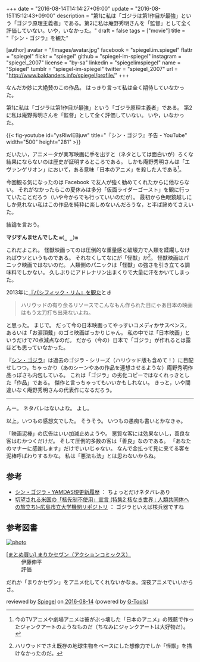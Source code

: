 +++
date = "2016-08-14T14:14:27+09:00"
update = "2016-08-15T15:12:43+09:00"
description = "第1に私は「ゴジラは第1作目が最強」という「ゴジラ原理主義者」である。第2に私は庵野秀明さんを「監督」として全く評価していない。いや，いなかった。"
draft = false
tags = ["movie"]
title = "『シン・ゴジラ』を観た"

[author]
  avatar = "/images/avatar.jpg"
  facebook = "spiegel.im.spiegel"
  flattr = "spiegel"
  flickr = "spiegel"
  github = "spiegel-im-spiegel"
  instagram = "spiegel_2007"
  license = "by-sa"
  linkedin = "spiegelimspiegel"
  name = "Spiegel"
  tumblr = "spiegel-im-spiegel"
  twitter = "spiegel_2007"
  url = "http://www.baldanders.info/spiegel/profile/"
+++

なんだか妙に大絶賛のこの作品。
はっきり言って私は全く期待していなかった。

第1に私は「ゴジラは第1作目が最強」という「ゴジラ原理主義者」である。
第2に私は庵野秀明さんを「監督」として全く評価していない。
いや，いなかった。

{{< fig-youtube id="ysRIwlEBjuw" title="『シン・ゴジラ』予告 - YouTube" width="500" height="281" >}}

だいたい，アニメータが実写映画に手を出すと（ネタとしては面白いが）ろくな結果にならないのは歴史が証明するところである。
しかも庵野秀明さんは「エヴァンゲリオン」において，ある意味「日本のアニメ」を殺した人である[^a]。

[^a]: 今のTVアニメや劇場アニメは彼がぶっ壊した「日本のアニメ」の残骸で作ったジャンクアートのようなものだ（ちなみにジャンクアートは大好物だ）。

今回観る気になったのは Facebook で友人が強く勧めてくれたからに他ならない。
それがなかったらこの夏休みは多分「仮面ライダーゴースト」を観に行っていたことだろう（いや今からでも行っていいのだが）。
最初から色眼鏡越しにしか見れない私はこの作品を純粋に楽しめないんだろうな，と半ば諦めてさえいた。

結論を言おう。

**マジすんませんでした `m(_ _)m`**

これだよこれ。
怪獣映画ってのは圧倒的な重量感と破壊力で人類を蹂躙しなければウソというものである。
それなくしてなにが「怪獣」か[^b]。
怪獣映画はパニック映画ではないのだ。
人類側のパニックは「怪獣」の強さを引き立てる調味料でしかない。
久しぶりにアドレナリン出まくりで大量に汗をかいてしまった。

[^b]: ハリウッドでさえ既存の地球生物をベースにした想像力でしか「怪獣」を描けなかったのだ。

2013年に[『パシフィック・リム』を観た](http://www.baldanders.info/spiegel/log2/000653.shtml "『パシフィック・リム』を観た！ — Baldanders.info")とき

> ハリウッドの有り余るリソースでこんなもん作られた日にゃあ日本の映画はもう太刀打ち出来ないよね。

と思った。
まじで。
だって今の日本映画ってやっすいコメディかサスペンス，あるいは「お涙頂戴」のゴミ映画ばっかりじゃん。
私の中では「日本映画」というだけで70点減点なのだ。
だから（今の）日本で「ゴジラ」が作れるとは露ほども思っていなかった。

『[シン・ゴジラ]』は過去のゴジラ・シリーズ（ハリウッド版も含めて！）に目配せしつつ，ちゃっかり（あのシーンやあの作品を連想させるような）庵野秀明作品っぽさも内包している。
これは「ゴジラ」の劣化コピーではなくれっきとした「作品」である。
傑作と言っちゃってもいいかもしれない。
きっと，いや間違いなく庵野秀明さんの代表作になるだろう。

[シン・ゴジラ]: http://www.shin-godzilla.jp/ "映画『シン・ゴジラ』公式サイト"

----

んー。
ネタバレはないよな。
よし。

以上，いつもの感想文でした。
そうそう。
いつもの愚痴も書いとかなきゃ。

「映画泥棒」の広告はいい加減止めようや。
悪質な客には効果ないし，善良な客はむかつくだけだ。
そして圧倒的多数の客は「善良」なのである。
「あなたのマナーに感謝します」だけでいいじゃない。
なんで金払って見に来てる客を泥棒呼ばわりするかな。
私は「悪法も法」とは思わないからね。

## 参考

- [シン・ゴジラ - YAMDAS現更新履歴](http://d.hatena.ne.jp/yomoyomo/20160807/shingodzilla) ： ちょっとだけネタバレあり
- [切望される米国の「核先制不使用」宣言 (特集2 核なき世界 : 人類共同体への旅立ち)-広島市立大学機関リポジトリ](http://harp.lib.hiroshima-u.ac.jp/hiroshima-cu/metadata/12321) ： ゴジラといえば核兵器ですね

## 参考図書

<div class="hreview" ><a class="item url" href="http://www.amazon.co.jp/exec/obidos/ASIN/B010U8XB5W/baldandersinf-22/"><img src="http://ecx.images-amazon.com/images/I/C1sMi0FHrsS._SL160_.png" alt="photo" class="photo"  /></a><dl ><dt class="fn"><a class="item url" href="http://www.amazon.co.jp/exec/obidos/ASIN/B010U8XB5W/baldandersinf-22/">[まとめ買い] まりかセヴン（アクションコミックス）</a></dt><dd>伊藤伸平 </dd><dd> </dd><dd>評価<abbr class="rating" title="4"><img src="http://g-images.amazon.com/images/G/01/detail/stars-4-0.gif" alt="" /></abbr> </dd></dl><p class="similar"></p>
<p class="description">だれか「まりかセヴン」をアニメ化してくれないかなぁ。深夜アニメでいいからさ。</p>
<p class="gtools" >reviewed by <a href='#maker' class='reviewer'>Spiegel</a> on <abbr class="dtreviewed" title="2016-08-14">2016-08-14</abbr> (powered by <a href="http://www.goodpic.com/mt/aws/index.html" >G-Tools</a>)</p>
</div>
